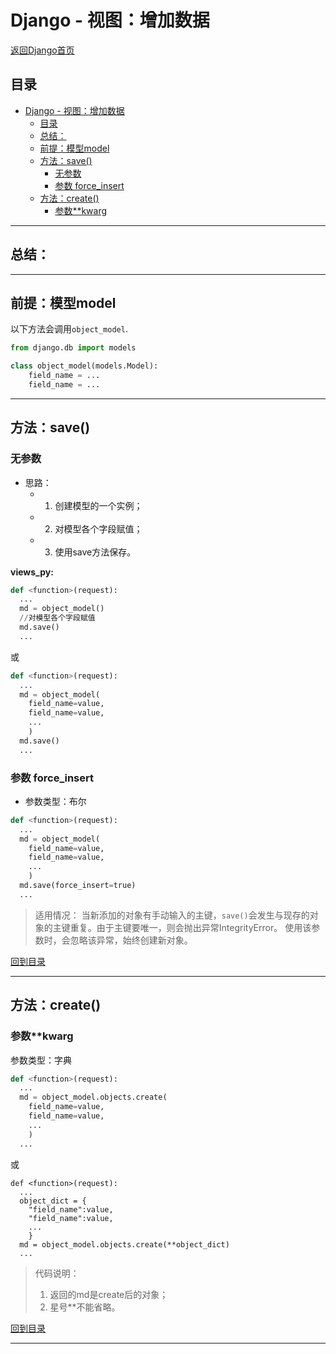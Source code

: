# Django - 视图：增加数据

[返回Django首页](../django_index.md)

## 目录

- [Django - 视图：增加数据](#django---视图增加数据)
  - [目录](#目录)
  - [总结：](#总结)
  - [前提：模型model](#前提模型model)
  - [方法：save()](#方法save)
    - [无参数](#无参数)
    - [参数 force_insert](#参数-force_insert)
  - [方法：create()](#方法create)
    - [参数**kwarg](#参数kwarg)

***

## 总结：



***

## 前提：模型model

以下方法会调用`object_model`.

```python
from django.db import models

class object_model(models.Model):
    field_name = ...
    field_name = ...

```

***

## 方法：save()

### 无参数

- 思路：
  - 1. 创建模型的一个实例；
  - 2. 对模型各个字段赋值；
  - 3. 使用save方法保存。

**views_py:**
```python
def <function>(request):
  ...
  md = object_model()  
  //对模型各个字段赋值
  md.save()
  ...
```

或

```python
def <function>(request):
  ...
  md = object_model(
    field_name=value,
    field_name=value,
    ...
    )  
  md.save()
  ...
```

### 参数 force_insert

- 参数类型：布尔

```python
def <function>(request):
  ...
  md = object_model(
    field_name=value,
    field_name=value,
    ...
    )  
  md.save(force_insert=true)
  ...
```

>适用情况：
当新添加的对象有手动输入的主键，`save()`会发生与现存的对象的主键重复。由于主键要唯一，则会抛出异常IntegrityError。
使用该参数时，会忽略该异常，始终创建新对象。

[回到目录](#目录)

***

## 方法：create()

### 参数**kwarg

参数类型：字典

```python
def <function>(request):
  ...
  md = object_model.objects.create(
    field_name=value, 
    field_name=value, 
    ...
    )
  ...
```

或

```Django
def <function>(request):
  ...
  object_dict = {
    "field_name":value, 
    "field_name":value, 
    ...
    }
  md = object_model.objects.create(**object_dict)
  ...
```

>代码说明：
>1. 返回的md是create后的对象；
>2. 星号**不能省略。

[回到目录](#目录)

***


